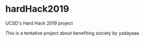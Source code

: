 # hardHack2019
UCSD's Hard Hack 2019 project

This is a tentative project about benefiting society by yadayaaa
